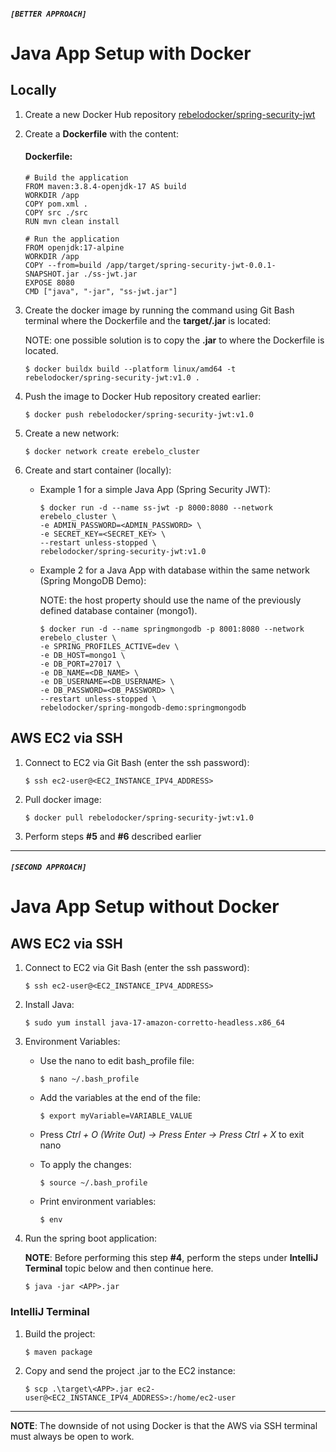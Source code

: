 ##### `[BETTER APPROACH]`

# Java App Setup with Docker

## Locally

1. Create a new Docker Hub repository [rebelodocker/spring-security-jwt](https://hub.docker.com/)

2. Create a **Dockerfile** with the content:

   #### Dockerfile:

   ```
   # Build the application
   FROM maven:3.8.4-openjdk-17 AS build
   WORKDIR /app
   COPY pom.xml .
   COPY src ./src
   RUN mvn clean install

   # Run the application
   FROM openjdk:17-alpine
   WORKDIR /app
   COPY --from=build /app/target/spring-security-jwt-0.0.1-SNAPSHOT.jar ./ss-jwt.jar
   EXPOSE 8080
   CMD ["java", "-jar", "ss-jwt.jar"]
   ```

3. Create the docker image by running the command using Git Bash terminal where the Dockerfile and the **target/<APP>.jar** is located:

   NOTE: one possible solution is to copy the **<APP>.jar** to where the Dockerfile is located.

   `$ docker buildx build --platform linux/amd64 -t rebelodocker/spring-security-jwt:v1.0 .`

4. Push the image to Docker Hub repository created earlier:

   `$ docker push rebelodocker/spring-security-jwt:v1.0`

5. Create a new network:

   `$ docker network create erebelo_cluster`

6. Create and start container (locally):

   - Example 1 for a simple Java App (Spring Security JWT):

     ```
     $ docker run -d --name ss-jwt -p 8000:8080 --network erebelo_cluster \
     -e ADMIN_PASSWORD=<ADMIN_PASSWORD> \
     -e SECRET_KEY=<SECRET_KEY> \
     --restart unless-stopped \
     rebelodocker/spring-security-jwt:v1.0
     ```

   - Example 2 for a Java App with database within the same network (Spring MongoDB Demo):

     NOTE: the host property should use the name of the previously defined database container (mongo1).

     ```
     $ docker run -d --name springmongodb -p 8001:8080 --network erebelo_cluster \
     -e SPRING_PROFILES_ACTIVE=dev \
     -e DB_HOST=mongo1 \
     -e DB_PORT=27017 \
     -e DB_NAME=<DB_NAME> \
     -e DB_USERNAME=<DB_USERNAME> \
     -e DB_PASSWORD=<DB_PASSWORD> \
     --restart unless-stopped \
     rebelodocker/spring-mongodb-demo:springmongodb
     ```

## AWS EC2 via SSH

1. Connect to EC2 via Git Bash (enter the ssh password):

   `$ ssh ec2-user@<EC2_INSTANCE_IPV4_ADDRESS>`

2. Pull docker image:

   `$ docker pull rebelodocker/spring-security-jwt:v1.0`

3. Perform steps **#5** and **#6** described earlier

---

##### `[SECOND APPROACH]`

# Java App Setup without Docker

## AWS EC2 via SSH

1.  Connect to EC2 via Git Bash (enter the ssh password):

    `$ ssh ec2-user@<EC2_INSTANCE_IPV4_ADDRESS>`

2.  Install Java:

    `$ sudo yum install java-17-amazon-corretto-headless.x86_64`

3.  Environment Variables:

    - Use the nano to edit bash_profile file:

      `$ nano ~/.bash_profile`

    - Add the variables at the end of the file:

      `$ export myVariable=VARIABLE_VALUE`

    - Press _Ctrl + O (Write Out) -> Press Enter -> Press Ctrl + X_ to exit nano

    - To apply the changes:

      `$ source ~/.bash_profile`

    - Print environment variables:

      `$ env`

4.  Run the spring boot application:

    **NOTE**: Before performing this step **#4**, perform the steps under **IntelliJ Terminal** topic below and then continue here.

    `$ java -jar <APP>.jar`

### IntelliJ Terminal

1. Build the project:

   `$ maven package`

2. Copy and send the project .jar to the EC2 instance:

   `$ scp .\target\<APP>.jar ec2-user@<EC2_INSTANCE_IPV4_ADDRESS>:/home/ec2-user`

---

**NOTE**: The downside of not using Docker is that the AWS via SSH terminal must always be open to work.
